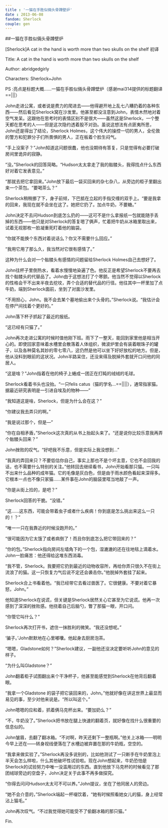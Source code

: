 ```yaml
---
title : '一猫在手胜似倆头骨蹲壁炉'
date : 2013-06-08
fandom: Sherlock
couple: gen
---
```


##一猫在手胜似倆头骨蹲壁炉

[Sherlock]A cat in the hand is worth more than two skulls on the shelf 初译

 
Title: A cat in the hand is worth more than two skulls on the shelf

Author: abridgedgirly

Characters: Sherlock+John
 
PS :亮点是标题大概……一猫在手胜似倆头骨蹲壁炉（感谢mai314提供的标题翻译==|||）
 
 
John走进公寓，或者说是费力的爬进去——他得避开地上乱七八糟扔着的各种东西——然后看见Sherlock窝在沙发里。他甚至都没注意到John，表情木然地对着空气发呆。这跟他在思考时的表情区别不是很大——虽然这是Sherlock，一个整天都在思考的人——但是这次隐约透着股不对劲。虽说这想法有点匪夷所思，John还是得出了结论，Sherlock Holmes，这个伟大的操控一切的男人，全伦敦的警方和犯罪分子们所畏惧的男人，正在板着个脸生闷气。
 
“手上没案子？”John知道这问题很蠢，他也没期待有答复，只是觉得有必要打破房间里诡异的寂静。
 
“没。”Sherlock的回答简略。“Hudson太太拿走了我的骷髅头，我得找点什么东西好对着它发表意见。”
 
“那就去把它拿回来。”John放下最后一袋买回来的杂七杂八，从旁边的柜子里翻出来一个茶包。“要喝茶么？”
 
Sherlock稍稍挪了下，身子前倾，下巴抵在立起的手指交缠的双手上。“要是我拿的回来，我现在就不会坐在这了。她把它扔了。加点牛奶，不要糖。”
 
John决定不去问Hudson到底怎么扔的——这可不是什么拿报纸一包就能随手丢掉的东西——他只是对Sherlock的答复嗯了俩声，忙着把牛奶从冰箱里取出来，试着无视那枚一脸凝重死盯着他的脑袋。
 
“你就不能换个东西对着说话么？你又不需要什么回应。”
 
“我用它用了那么久，我当然对它很有感情了。”
 
这种为什么会对一个骷髅头有感情的问题留给Sherlock Holmes自己去想好了。
 
John往杯子里倒热水，看着水慢慢地染遍了色。他反正是希望Sherlock不要再去找个骷髅头的代替品了。John由于这想法打了个寒颤。他当然不觉得以Sherlock的性格会干不出来半夜去挖坟，弄个合适的替代品的行径。他往其中一杯里加了点牛奶，端到Sherlock面前，坐到了对面沙发里。
 
“不用担心，John。我不会去某个墓地偷出来个头骨的。”Sherlock说。“我估计会在停尸间找着个更好的。”
 
John落下杯子抓起了最近的报纸。
 
“这已经有只猫了。”
 
 
 
 
 
John再次走进公寓的时候时值他刚下班。雨下了一整天，能回到家里他是相当开心的。即使回家意味着水槽里会散落着人体组织，微波炉里会有装着眼珠子的罐子，以及各种莫名其妙的零七零八，这仍然是他可以坐下好好放松的地方。但是，他从没料到眼前的这状况。John半路呆住，还没来得及脱掉外套就开口问他的同居人。
 
“这是啥？”John指着在他的椅子上蜷成一团正在打盹的绒绒的毛球。
 
Sherlock看着书头也没抬。“一只felis catus（猫的学名…==||||），通常指家猫。据最近研究表明是一引进自埃及的物种——”
 
“我知道这是啥，Sherlock，但是为什么会在这？”
 
“你建议我去弄只的啊。”
 
“我是说过那个，但是—”
 
“你在自相矛盾，”Sherlock这次真的从书上抬起头来了。“还是说你比较乐意我再弄个骷髅头回来？”
 
John挫败的叹气。“好吧我不乐意，但是实际上我没想到…”
 
“我真的弄回来只？不要低估你自己，事实上那也不是个坏主意，它也不会回我的话，也不需要什么特别的关注。”他转回去继续看书，John开始看那只猫。一只叫不出来什么品种的成年猫。它的毛像是灰白色，但是由于雨水颜色看起来深得多。它根本一点也不像只家猫……某件事在John的脑袋里哐当地敲了一声。
 
“你是从街上捡的，是吧？”
 
Sherlock回答的干脆。“没错。”
 
“这……这东西，可能会带着虫子或者什么疾病！你到底是怎么挑出来这么一只的！？”
 
“唯一一只在我靠近的时候没跑开的。”
 
“很可能因为它太饿了或者病倒了！而且你到底怎么把它带回来的？”
 
“你的包。”Sherlock指向房间左墙角下的一个包，湿漉漉的还在往地毯上滴着水。John一脸痛苦：他还得给这堆东西消毒。
 
“我不管，Sherlock。我要把它扔到最近的动物收容所，再给你弄只很久不在街上流浪了的猫。这一只恢复力气后说不定还会袭击你。”他脱掉外套挂了起来。
 
Sherlock合上书看着他。“我已经带它去看过兽医了。它很健康。不要对着它暴怒，John。”
 
  
 
他知道Sherlock在说谎，但关键是Sherlock居然关心它甚至为它说谎。他再一次感到了深深的挫败感。他挠着自己后脑勺，瞥了那猫一眼，开口问。
 
“你管它叫什么？”
 
Sherlock再次打开书，遮住一抹胜利的微笑。“我还没想呢。”
 
‘骗子。’John默默地在心里嘟囔。他起身去厨房泡茶。
 
“嗯嗯，Gladstone如何？”Sherlock建议，一副他还没决定要听听John的意见的样子。
 
“为什么叫Gladstone？”
 
John翻着柜子试图翻出来个干净杯子，他甚至能感觉到Sherlock在他背后翻着眼。
 
“我拿一个Gladstone 的袋子把它装回来的，John。”他就好像在讲这世界上最显而易见的事，至少对他来说是。“所以叫这个。”
 
John嗯嗯的应和着，抓着俩马克杯出来。“要加奶么？”
 
“不，牛奶没了。”Sherlock把书放在腿上快速的翻着页，就好像在找什么很重要的信息似的。
 
John皱眉，去翻了翻冰箱。“不对啊，昨天还剩下一整瓶啊。”他关上冰箱——明明今早上还在——转身视线便落在了水槽边被弃置在那的牛奶瓶，空空的。
 
“我拿来做实验了。”Sherlock再没多说别的，比如他测试了一只断手在牛奶里泡上半天会怎么样啦，什么其他破坏性试验啦。现在John想起来，牛奶恐怕是Sherlock的试验努力中唯一没滥用过的东西。直到他放下马克杯的时候看见了那团绒球旁边的空盘子，John决定关于此事不再多做探究。
 
“你得去问问Hudson太太可不可以养。”John提议，坐在了他同居人的旁边。
 
“她不会介意的，”Sherlock端起一杯啜饮着，“她有时候照看她女儿的猫，身上经常沾上猫毛。”
 
John再次叹气。“不过我觉得她可能受不了偷翻冰箱的那只猫。”
 
 
 
Fin.